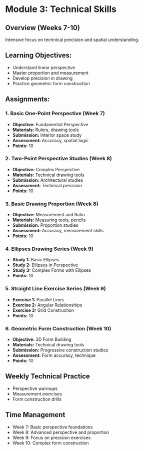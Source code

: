 # Module 3: Technical Skills

## Overview (Weeks 7-10)
Intensive focus on technical precision and spatial understanding.

## Learning Objectives:
- Understand linear perspective
- Master proportion and measurement
- Develop precision in drawing
- Practice geometric form construction

## Assignments:

### 1. Basic One-Point Perspective (Week 7)
- **Objective:** Fundamental Perspective
- **Materials:** Rulers, drawing tools
- **Submission:** Interior space study
- **Assessment:** Accuracy, spatial logic
- **Points:** 10

### 2. Two-Point Perspective Studies (Week 8)
- **Objective:** Complex Perspective
- **Materials:** Technical drawing tools
- **Submission:** Architectural studies
- **Assessment:** Technical precision
- **Points:** 10

### 3. Basic Drawing Proportion (Week 8)
- **Objective:** Measurement and Ratio
- **Materials:** Measuring tools, pencils
- **Submission:** Proportion studies
- **Assessment:** Accuracy, measurement skills
- **Points:** 10

### 4. Ellipses Drawing Series (Week 9)
- **Study 1:** Basic Ellipses
- **Study 2:** Ellipses in Perspective
- **Study 3:** Complex Forms with Ellipses
- **Points:** 10

### 5. Straight Line Exercise Series (Week 9)
- **Exercise 1:** Parallel Lines
- **Exercise 2:** Angular Relationships
- **Exercise 3:** Grid Construction
- **Points:** 10

### 6. Geometric Form Construction (Week 10)
- **Objective:** 3D Form Building
- **Materials:** Technical drawing tools
- **Submission:** Progressive construction studies
- **Assessment:** Form accuracy, technique
- **Points:** 10

## Weekly Technical Practice
- Perspective warmups
- Measurement exercises
- Form construction drills

## Time Management
- Week 7: Basic perspective foundations
- Week 8: Advanced perspective and proportion
- Week 9: Focus on precision exercises
- Week 10: Complex form construction